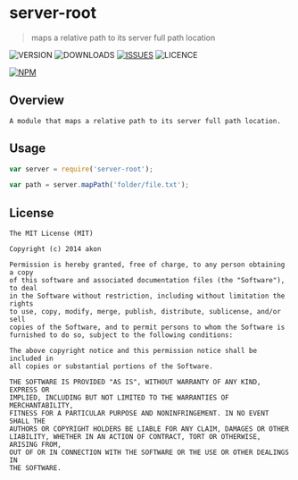 # server-root
> maps a relative path to its server full path location

![VERSION](https://img.shields.io/npm/v/server-root.svg)
![DOWNLOADS](https://img.shields.io/npm/dt/server-root.svg)
[![ISSUES](https://img.shields.io/github/issues-raw/akonoupakis/server-root.svg)](https://github.com/akonoupakis/server-root/issues)
![LICENCE](https://img.shields.io/npm/l/server-root.svg)

[![NPM](https://nodei.co/npm/server-root.png?downloads=true)](https://nodei.co/npm/server-root/)

## Overview

	A module that maps a relative path to its server full path location.

## Usage

```js
var server = require('server-root');

var path = server.mapPath('folder/file.txt');
```

## License

	The MIT License (MIT)

	Copyright (c) 2014 akon

	Permission is hereby granted, free of charge, to any person obtaining a copy
	of this software and associated documentation files (the "Software"), to deal
	in the Software without restriction, including without limitation the rights
	to use, copy, modify, merge, publish, distribute, sublicense, and/or sell
	copies of the Software, and to permit persons to whom the Software is
	furnished to do so, subject to the following conditions:

	The above copyright notice and this permission notice shall be included in
	all copies or substantial portions of the Software.

	THE SOFTWARE IS PROVIDED "AS IS", WITHOUT WARRANTY OF ANY KIND, EXPRESS OR
	IMPLIED, INCLUDING BUT NOT LIMITED TO THE WARRANTIES OF MERCHANTABILITY,
	FITNESS FOR A PARTICULAR PURPOSE AND NONINFRINGEMENT. IN NO EVENT SHALL THE
	AUTHORS OR COPYRIGHT HOLDERS BE LIABLE FOR ANY CLAIM, DAMAGES OR OTHER
	LIABILITY, WHETHER IN AN ACTION OF CONTRACT, TORT OR OTHERWISE, ARISING FROM,
	OUT OF OR IN CONNECTION WITH THE SOFTWARE OR THE USE OR OTHER DEALINGS IN
	THE SOFTWARE.